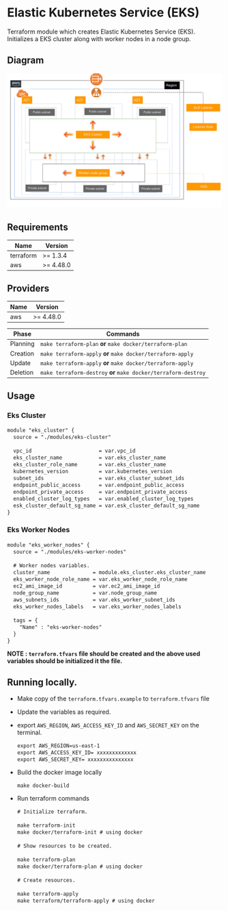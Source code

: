 # Elastic Kubernetes Service (EKS)

Terraform module which creates Elastic Kubernetes Service (EKS).
Initializes a EKS cluster along with worker nodes in a node group.

## Diagram

![Architecture Diagram](assets/eks-cluster.png)

## Requirements

| Name      | Version   |
| --------- | --------- |
| terraform | >= 1.3.4  |
| aws       | >= 4.48.0 |

## Providers

| Name | Version   |
| ---- | --------- |
| aws  | >= 4.48.0 |

| Phase    | Commands                                                        |
| -------- | --------------------------------------------------------------- |
| Planning | `make terraform-plan` **or** `make docker/terraform-plan`       |
| Creation | `make terraform-apply` **or** `make docker/terraform-apply`     |
| Update   | `make terraform-apply` **or** `make docker/terraform-apply`     |
| Deletion | `make terraform-destroy` **or** `make docker/terraform-destroy` |

## Usage

### Eks Cluster

```hcl
module "eks_cluster" {
  source = "./modules/eks-cluster"

  vpc_id                      = var.vpc_id
  eks_cluster_name            = var.eks_cluster_name
  eks_cluster_role_name       = var.eks_cluster_name
  kubernetes_version          = var.kubernetes_version
  subnet_ids                  = var.eks_cluster_subnet_ids
  endpoint_public_access      = var.endpoint_public_access
  endpoint_private_access     = var.endpoint_private_access
  enabled_cluster_log_types   = var.enabled_cluster_log_types
  esk_cluster_default_sg_name = var.esk_cluster_default_sg_name
}
```

### Eks Worker Nodes

```hcl
module "eks_worker_nodes" {
  source = "./modules/eks-worker-nodes"

  # Worker nodes variables.
  cluster_name              = module.eks_cluster.eks_cluster_name
  eks_worker_node_role_name = var.eks_worker_node_role_name
  ec2_ami_image_id          = var.ec2_ami_image_id
  node_group_name           = var.node_group_name
  aws_subnets_ids           = var.eks_worker_subnet_ids
  eks_worker_nodes_labels   = var.eks_worker_nodes_labels

  tags = {
    "Name" : "eks-worker-nodes"
  }
}
```

**NOTE : `terraform.tfvars` file should be created and the above used variables should be initialized it the file.**

## Running locally.

- Make copy of the `terraform.tfvars.example` to `terraform.tfvars` file
- Update the variables as required.
- export `AWS_REGION`, `AWS_ACCESS_KEY_ID` and `AWS_SECRET_KEY` on the terminal.
  ```
  export AWS_REGION=us-east-1
  export AWS_ACCESS_KEY_ID= xxxxxxxxxxxxx
  export AWS_SECRET_KEY= xxxxxxxxxxxxxxx
  ```
- Build the docker image locally
  ```
  make docker-build
  ```
- Run terraform commands

  ```
  # Initialize terraform.

  make terraform-init
  make docker/terraform-init # using docker

  # Show resources to be created.

  make terraform-plan
  make docker/terraform-plan # using docker

  # Create resources.

  make terraform-apply
  make terraform/terraform-apply # using docker

  ```
